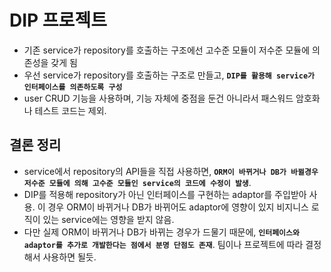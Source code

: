 # DIP 프로젝트

- 기존 service가 repository를 호출하는 구조에선 고수준 모듈이 저수준 모듈에 의존성을 갖게 됨
- 우선 service가 repository를 호출하는 구조로 만들고, **`DIP를 활용해 service가 인터페이스를 의존하도록 구성`**
- user CRUD 기능을 사용하며, 기능 자체에 중점을 둔건 아니라서 패스워드 암호화나 테스트 코드는 제외.

## 결론 정리

- service에서 repository의 API들을 직접 사용하면, **`ORM이 바뀌거나 DB가 바뀔경우 저수준 모듈에 의해 고수준 모듈인 service의 코드에 수정이 발생`**.
- DIP를 적용해 repository가 아닌 인터페이스를 구현하는 adaptor를 주입받아 사용. 이 경우 ORM이 바뀌거나 DB가 바뀌어도 adaptor에 영향이 있지 비지니스 로직이 있는 service에는 영향을 받지 않음.
- 다만 실제 ORM이 바뀌거나 DB가 바뀌는 경우가 드물기 때문에, **`인터페이스와 adaptor를 추가로 개발한다는 점에서 분명 단점도 존재`**. 팀이나 프로젝트에 따라 결정해서 사용하면 될듯.
